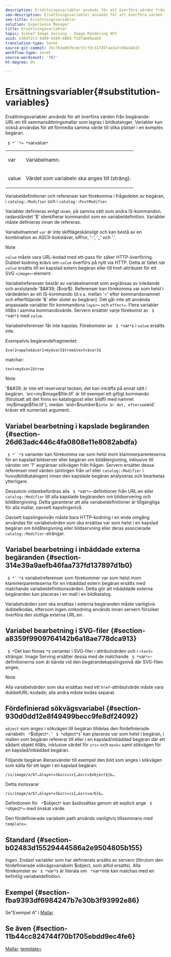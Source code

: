 ```yaml
---
description: Ersättningsvariabler används för att överföra värden från begärande-URL:en till sammansättningsmallar som lagras i bildkataloger. Variabler kan också användas för att förmedla samma värde till olika platser i en komplex begäran.
seo-description: Ersättningsvariabler används för att överföra värden från begärande-URL:en till sammansättningsmallar som lagras i bildkataloger. Variabler kan också användas för att förmedla samma värde till olika platser i en komplex begäran.
seo-title: Ersättningsvariabler
solution: Experience Manager
title: Ersättningsvariabler
topic: Scene7 Image Serving - Image Rendering API
uuid: e369f2c3-8d89-4169-8869-f1d7ab89aab9
translation-type: tm+mt
source-git-commit: 7bc7b3a86fbcdc57cfdc31745fae3afc06e44b15
workflow-type: tm+mt
source-wordcount: '767'
ht-degree: 0%

---
```



# Ersättningsvariabler{#substitution-variables}

Ersättningsvariabler används för att överföra värden från begärande-URL:en till sammansättningsmallar som lagras i bildkataloger. Variabler kan också användas för att förmedla samma värde till olika platser i en komplex begäran.

` $ *``*= *`varvalue`*`

<table id="simpletable_EFEC66C23CE949EFACDC415A954DF323"> 
 <tr class="strow"> 
  <td class="stentry"> <p> <span class="codeph"> <span class="varname"> var  </span> </span> </p> </td> 
  <td class="stentry"> <p>Variabelnamn. </p> </td> 
 </tr> 
 <tr class="strow"> 
  <td class="stentry"> <p> <span class="codeph"> <span class="varname"> value  </span> </span> </p> </td> 
  <td class="stentry"> <p>Värdet som variabeln ska anges till (sträng). </p> </td> 
 </tr> 
</table>

Variabeldefinitioner och referenser kan förekomma i frågedelen av begäran, i `catalog::Modifier` och i `catalog::PostModifier`.

Variabler definieras enligt ovan, på samma sätt som andra IS-kommandon. radavståndet &#39;$&#39; identifierar kommandot som en variabeldefinition. Variabler måste definieras innan de refereras.

Variabelnamnet *`var`* är inte skiftlägeskänsligt och kan bestå av en kombination av ASCII-bokstäver, siffror, &#39;-&#39;, &#39;_&#39; och &#39;.&#39;.

>[!NOTE]
>
>*`value`* måste vara URL-kodad med ett-pass för säker HTTP-överföring. Dubbel kodning krävs om *`value`* överförs på nytt via HTTP. Detta är fallet när *`value`* ersätts till en kapslad extern begäran eller till href-attributet för ett SVG `<image>`-element.

Variabelreferenser består av variabelnamnet som avgränsas av inledande och avslutande &#39;$&#39; ($*var*$). Referenser kan förekomma var som helst i värdedelen av ett IS-kommando (d.v.s. mellan &#39;=&#39; efter kommandonamnet och efterföljande &#39;&amp;&#39; eller slutet av begäran). Det går inte att använda anpassade variabler för kommandona `layer=` och `effect=`. Flera variabler tillåts i samma kommandovärde. Servern ersätter varje förekomst av ` $ *`var`*$` med *`value`*.

Variabelreferenser får inte kapslas. Förekomster av ` $ *`var`*$` i *`value`* ersätts inte.

Exempelvis begärandefragmentet:

`$var2=apple&$var1=my$var2$tree&text=$var1$`

matchar:

`text=my$var2$tree`

>[!NOTE]
>
>&#39;$&#39; är inte ett reserverat tecken; det kan inträffa på annat sätt i begäran. `src=my$image$file.tif` är till exempel ett giltigt kommando (förutsatt att det finns en katalogpost eller bildfil med namnet `my$image$file.tif`), medan `wid=$number$` inte är det, eftersom `wid` kräver ett numeriskt argument.

## Variabel bearbetning i kapslade begäranden {#section-26d63adc446c4fa0808e11e8082abdfa}

` $ *``*$` varianter kan förekomma var som helst inom klammerparenteserna för en kapslad bildserver eller begäran om bildåtergivning, inklusive till vänster om &#39;?&#39; avgränsar sökvägen från frågan. Servern ersätter dessa referenser med värden (antingen från url eller `catalog::Modifier` i huvudbildkatalogen) innan den kapslade begäran analyseras och bearbetas ytterligare.

Dessutom vidarebefordras alla ` $ *`var`*=`-definitioner från URL:en eller `catalog::Modifier` till alla kapslade begäranden om bildservering och bildåtergivning. Detta garanterar att alla variabeldefinitioner är tillgängliga för alla mallar, oavsett kapslingsnivå.

Oavsett kapslingsnivån måste bara HTTP-kodning i en enda omgång användas för variabelvärden som ska ersättas var som helst i en kapslad begäran om bildåtergivning eller bildservning eller deras associerade `catalog::Modifier`-strängar.

## Variabel bearbetning i inbäddade externa begäranden {#section-314e39a9aefb46faa737fd137897d1b0}

` $ *``*$` variabelreferenser som förekommer var som helst inom klammerparenteserna för en inbäddad extern begäran ersätts med matchande variabeldefinitionsvärden. Detta gör att inbäddade externa begäranden kan placeras i en mall i en bildkatalog.

Variabelvärden som ska ersättas i externa begäranden måste vanligtvis dubbelkodas, eftersom ingen omkodning används innan servern försöker överföra den slutliga externa URL:en.

## Variabel bearbetning i SVG-filer {#section-a8359f9909764142b6a18ae778dca913}

` $ *`Det kan finnas `*$` varianter i SVG-filer i attributvärden och i  `<text>` strängar. Image Serving ersätter dessa med de matchande ` $ *`var`*=`-definitionerna som är kända vid den begärandekapslingsnivå där SVG-filen anges.

>[!NOTE]
>
>Alla variabelvärden som ska ersättas med ett `href`-attributvärde måste vara dubbelURL-kodade; alla andra måste kodas separat.

## Fördefinierad sökvägsvariabel {#section-930d0dd12e8f49499becc9fe8df24092}

*`object`* som anges i sökvägen till begäran tilldelas den fördefinierade variabeln ` *`$object`*`. &#39; ` $ *`object`*$`&#39; kan placeras var som helst i begäran, i mallen som begäran refererar till eller i en kapslad/inbäddad begäran där ett sådant objekt tillåts, inklusive värdet för `src=` och `mask=` samt sökvägen för en kapslad/inbäddad begäran.

Följande begäran återanvänder till exempel den bild som anges i sökvägen som källa för ett lager i en kapslad begäran:

`/is/image/a/b?…&layer=3&src=is{…&src=$object$}&…`

Detta motsvarar

`/is/image/a/b?…&layer=3&src=is{…&src=a/b}&…`

Definitionen för ` *`$object`*` kan åsidosättas genom att explicit ange ` $ *`object`*=` med önskat värde.

Den fördefinierade variabeln path används vanligtvis tillsammans med `template=`.

## Standard {#section-b02483d15529444586a2e9504805b155}

Ingen. Endast variabler som har definierats ersätts av servern (förutom den fördefinierade sökvägsvariabeln $object, som alltid ersätts). Alla förekomster av ` $ *`var`*$` är literala om ` *`var`*`inte kan matchas med en befintlig variabeldefinition.

## Exempel {#section-fba9393df6984247b7e30b3f93992e86}

Se&quot;Exempel A&quot; i [Mallar](../../../../../is-api/http-ref/image-serving-api-ref/c-http-protocol-reference/c-templates/c-templates.md#concept-3cd2d2adae0e41b2979b9640244d4d3e).

## Se även {#section-11b44cc824744f70b1705ebdd9ec4fe6}

[Mallar](../../../../../is-api/http-ref/image-serving-api-ref/c-http-protocol-reference/c-templates/c-templates.md#concept-3cd2d2adae0e41b2979b9640244d4d3e),  [template=](../../../../../is-api/http-ref/image-serving-api-ref/c-http-protocol-reference/c-command-reference/r-template.md#reference-3beccaa462a64bf0ba867e5c8fd0bd14)
